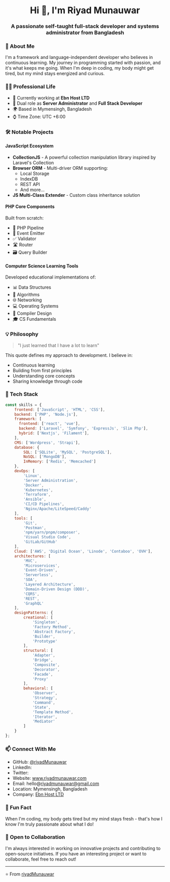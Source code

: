 <h1 align="center">Hi 👋, I'm Riyad Munauwar</h1>
<h3 align="center">A passionate self-taught full-stack developer and systems administrator from Bangladesh</h3>

### 🚀 About Me
I'm a framework and language-independent developer who believes in continuous learning. My journey in programming started with passion, and it's what keeps me going. When I'm deep in coding, my body might get tired, but my mind stays energized and curious.

### 👨‍💻 Professional Life
- 🏢 Currently working at **Ebn Host LTD**
- 👥 Dual role as **Server Administrator** and **Full Stack Developer**
- 🌍 Based in Mymensingh, Bangladesh
- ⌚ Time Zone: UTC +6:00

### 🛠️ Notable Projects

#### JavaScript Ecosystem
- **CollectionJS** - A powerful collection manipulation library inspired by Laravel's Collection
- **Browser ORM** - Multi-driver ORM supporting:
  - Local Storage
  - IndexDB
  - REST API
  - And more...
- **JS Multi-Class Extender** - Custom class inheritance solution

#### PHP Core Components
Built from scratch:
- 🔄 PHP Pipeline
- 📡 Event Emitter
- ✅ Validator
- 🛣️ Router
- 🗃️ Query Builder

#### Computer Science Learning Tools
Developed educational implementations of:
- 📊 Data Structures
- 🧮 Algorithms
- 🌐 Networking
- 💻 Operating Systems
- 🔧 Compiler Design
- 🎓 CS Fundamentals

### 💡 Philosophy
> "I just learned that I have a lot to learn"

This quote defines my approach to development. I believe in:
- Continuous learning
- Building from first principles
- Understanding core concepts
- Sharing knowledge through code

### 🔧 Tech Stack
```javascript
const skills = {
    frontend: ['JavaScript', 'HTML', 'CSS'],
    backend: ['PHP', 'Node.js'],
    framework: [
      frontend: ['react', 'vue'],
      backend: ['Laravel', 'Symfony', 'ExpressJs', 'Slim Php'],
      hybrid: ['Nextjs', 'Filament'],
    ],
    CMS: ['Wordpress', 'Strapi'],
    database: {
        SQL: ['SQLite', 'MySQL', 'PostgreSQL'],
        NoSQL: ['MongoDB'],
        InMemory: ['Redis', 'Memcached']
    },
    devOps: [
        'Linux',
        'Server Administration',
        'Docker',
        'Kubernetes',
        'Terraform',
        'Ansible',
        'CI/CD Pipelines',
        'Nginx/Apache/LiteSpeed/Caddy'
    ],
    tools: [
        'Git',
        'Postman',
        'npm/yarn/pnpm/composer',
        'Visual Studio Code',
        'GitLab/GitHub'
    ],
    Cloud: ['AWS', 'Digital Ocean', 'Linode', 'Contaboo', 'OVH'],
    architectures: [
        'MVC',
        'Microservices',
        'Event-Driven',
        'Serverless',
        'SOA',
        'Layered Architecture',
        'Domain-Driven Design (DDD)',
        'CQRS',
        'REST',
        'GraphQL'
    ],
    designPatterns: {
        creational: [
            'Singleton',
            'Factory Method',
            'Abstract Factory',
            'Builder',
            'Prototype'
        ],
        structural: [
            'Adapter',
            'Bridge',
            'Composite',
            'Decorator',
            'Facade',
            'Proxy'
        ],
        behavioral: [
            'Observer',
            'Strategy',
            'Command',
            'State',
            'Template Method',
            'Iterator',
            'Mediator'
        ]
    }
};
```

### 📫 Connect With Me
- GitHub: [@riyadMunauwar](https://github.com/riyadMunauwar)
- LinkedIn: 
- Twitter:
- Website: www.riyadmunauwar.com
- Email: hello@riyadmunauwar@gmail.com
- Location: Mymensingh, Bangladesh
- Company: [Ebn Host LTD](https://ebnhost.com)

### 🌟 Fun Fact
When I'm coding, my body gets tired but my mind stays fresh - that's how I know I'm truly passionate about what I do!

### 🤝 Open to Collaboration
I'm always interested in working on innovative projects and contributing to open-source initiatives. If you have an interesting project or want to collaborate, feel free to reach out!

---
⭐️ From [riyadMunauwar](https://github.com/riyadMunauwar)

